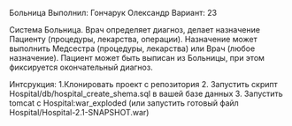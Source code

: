 Больница
Выполнил: Гончарук Олександр
Вариант: 23

Система Больница. 
Врач определяет диагноз, делает назначение
Пациенту (процедуры, лекарства, операции). Назначение может выполнить
Медсестра (процедуры, лекарства) или Врач (любое назначение). Пациент
может быть выписан из Больницы, при этом фиксируется окончательный
диагноз.

Интсрукция:
1.Клонировать проект с репозитория
2. Запустить скрипт Hospital/db/hospital_create_shema.sql в вашей базе данных
3. Запустить tomcat с Hospital:war_exploded (или запустить готовый файл Hospital/Hospital-2.1-SNAPSHOT.war)
